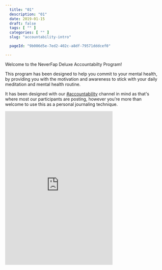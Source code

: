 ```yaml
---
  title: "01"
  description: "01"
  date: 2019-01-15
  draft: false
  tags: [ "" ]
  categories: [ "" ]
  slug: "accountability-intro"

  pageId: "9b006d5e-7ed2-402c-a8df-79571dddcef0"

---
```


Welcome to the NeverFap Deluxe Accountabilty Program!

This program has been designed to help you commit to your mental health, by providing you with the motivation and awareness to stick with your daily meditation and mental health routine.

It has been designed with our <a class="link" href="https://discord.gg/YETRkSj">#accountability</a> channel in mind as that's where most our participants are posting, however you're more than welcome to use this as a personal journaling technique.

<iframe src="https://discordapp.com/widget?id=548970920115699742&theme=dark" width="350" height="500" allowtransparency="true" frameborder="0"></iframe>
